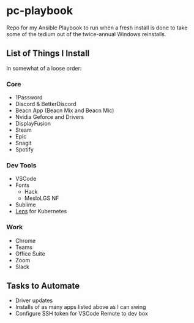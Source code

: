 # pc-playbook
Repo for my Ansible Playbook to run when a fresh install is done to take some of the tedium out of the twice-annual Windows reinstalls.

## List of Things I Install
In somewhat of a loose order:
### Core
- 1Password
- Discord & BetterDiscord
- Beacn App (Beacn Mix and Beacn Mic)
- Nvidia Geforce and Drivers
- DisplayFusion
- Steam
- Epic
- Snagit
- Spotify

### Dev Tools
- VSCode
- Fonts
   - Hack
   - MesloLGS NF
- Sublime
- [Lens](https://k8slens.dev/) for Kubernetes

### Work
- Chrome
- Teams
- Office Suite
- Zoom
- Slack

## Tasks to Automate
- Driver updates
- Installs of as many apps listed above as I can swing
- Configure SSH token for VSCode Remote to dev box
